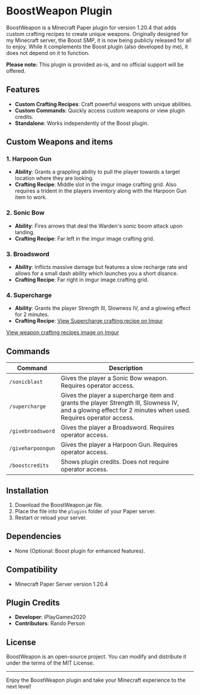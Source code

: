 # BoostWeapon Plugin

BoostWeapon is a Minecraft Paper plugin for version 1.20.4 that adds custom crafting recipes to create unique weapons. Originally designed for my Minecraft server, the Boost SMP, it is now being publicly released for all to enjoy. While it complements the Boost plugin (also developed by me), it does not depend on it to function.

**Please note:** This plugin is provided as-is, and no official support will be offered.

## Features

- **Custom Crafting Recipes**: Craft powerful weapons with unique abilities.
- **Custom Commands**: Quickly access custom weapons or view plugin credits.
- **Standalone**: Works independently of the Boost plugin.

## Custom Weapons and items

### 1. Harpoon Gun
- **Ability**: Grants a grappling ability to pull the player towards a target location where they are looking.
- **Crafting Recipe**: Middle slot in the imgur image crafting grid. Also requires a trident in the players inventory along with the Harpoon Gun item to work.

### 2. Sonic Bow
- **Ability**: Fires arrows that deal the Warden's sonic boom attack upon landing.
- **Crafting Recipe**: Far left in the imgur image crafting grid.

### 3. Broadsword
- **Ability**: Inflicts massive damage but features a slow recharge rate and allows for a small dash ability which launches you a short disance.
- **Crafting Recipe**: Far right in imgur image crafting grid.

### 4. Supercharge
- **Ability**: Grants the player Strength III, Slowness IV, and a glowing effect for 2 minutes.
- **Crafting Recipe**: [View Supercharge crafting recipe on Imgur](https://imgur.com/a/UosFTRP)

[View weapon crafting recipes image on Imgur](https://imgur.com/a/Wm8BopO)

## Commands

| Command              | Description                                                                 |
|----------------------|-----------------------------------------------------------------------------|
| `/sonicblast`        | Gives the player a Sonic Bow weapon. Requires operator access.                                       |
| `/supercharge`       | Gives the player a supercharge item and grants the player Strength III, Slowness IV, and a glowing effect for 2 minutes when used. Requires operator access.   |
| `/givebroadsword`    | Gives the player a Broadsword. Requires operator access.                                               |
| `/giveharpoongun`    | Gives the player a Harpoon Gun. Requires operator access.                                            |
| `/boostcredits`      | Shows plugin credits. Does not require operator access.                   |

## Installation

1. Download the BoostWeapon.jar file.
2. Place the file into the `plugins` folder of your Paper server.
3. Restart or reload your server.

## Dependencies

- None (Optional: Boost plugin for enhanced features).

## Compatibility

- Minecraft Paper Server version 1.20.4

## Plugin Credits

- **Developer**: iPlayGames2020
- **Contributors**: Rando Person

## License

BoostWeapon is an open-source project. You can modify and distribute it under the terms of the MIT License.

---

Enjoy the BoostWeapon plugin and take your Minecraft experience to the next level!
